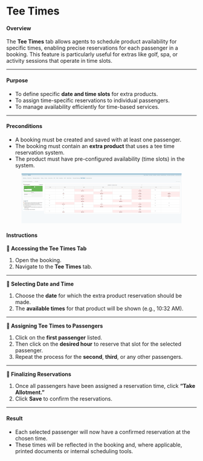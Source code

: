 # Tee Times

#### **Overview**

The **Tee Times** tab allows agents to schedule product availability for specific times, enabling precise reservations for each passenger in a booking. This feature is particularly useful for extras like golf, spa, or activity sessions that operate in time slots.

***

#### **Purpose**

* To define specific **date and time slots** for extra products.
* To assign time-specific reservations to individual passengers.
* To manage availability efficiently for time-based services.

***

#### **Preconditions**

* A booking must be created and saved with at least one passenger.
* The booking must contain an **extra product** that uses a tee time reservation system.
* The product must have pre-configured availability (time slots) in the system.

<figure><img src="../../.gitbook/assets/image (3) (1) (1) (1) (1) (1) (1) (1) (1) (1) (1) (1) (1) (1) (1) (1) (1) (1) (1) (1) (1) (1) (1) (1) (1) (1) (1) (1) (1) (1) (1) (1) (1) (1) (1) (1) (1) (1) (1) (1) (1) (1) (1) (1) (1) (1) (1) (1) (1) (1) (1) (1).png" alt=""><figcaption></figcaption></figure>

#### **Instructions**

**🔹 Accessing the Tee Times Tab**

1. Open the booking.
2. Navigate to the **Tee Times** tab.

***

**🔹 Selecting Date and Time**

1. Choose the **date** for which the extra product reservation should be made.
2. The **available times** for that product will be shown (e.g., 10:32 AM).

***

**🔹 Assigning Tee Times to Passengers**

1. Click on the **first passenger** listed.
2. Then click on the **desired hour** to reserve that slot for the selected passenger.
3. Repeat the process for the **second**, **third**, or any other passengers.

***

**🔹 Finalizing Reservations**

1. Once all passengers have been assigned a reservation time, click **“Take Allotment.”**
2. Click **Save** to confirm the reservations.

***

#### **Result**

* Each selected passenger will now have a confirmed reservation at the chosen time.
* These times will be reflected in the booking and, where applicable, printed documents or internal scheduling tools.
